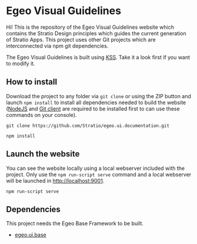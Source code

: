 # Egeo Visual Guidelines

Hi! This is the repository of the Egeo Visual Guidelines website which contains the Stratio Design principles which guides the current generation of Stratio Apps. This project uses other Git projects which are interconnected via npm git dependencies.

The Egeo Visual Guidelines is built using [KSS](http://warpspire.com/kss/). Take it a look first if you want to modify it.

## How to install

Download the project to any folder via `git clone` or using the ZIP button and launch `npm install` to install all dependencies needed to build the website ([NodeJS](https://nodejs.org) and [Git client](https://git-scm.com/download/) are required to be installed first to can use these commands on your console).

```
git clone https://github.com/Stratio/egeo.ui.documentation.git

npm install
```

## Launch the website

You can see the website locally using a local webserver included with the project. Only use the `npm run-script serve` command and a local webserver will be launched in [http://localhost:9001](http://localhost:9001).

```
npm run-script serve
```

## Dependencies

This project needs the Egeo Base Framework to be built.

* [egeo.ui.base](https://github.com/Stratio/egeo.ui.base)
